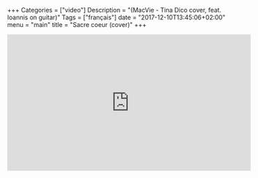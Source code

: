 +++
Categories = ["video"]
Description = "(MacVie - Tina Dico cover, feat. Ioannis on guitar)"
Tags = ["français"]
date = "2017-12-10T13:45:06+02:00"
menu = "main"
title = "Sacre coeur (cover)"
+++


<iframe width="560" height="315" src="https://www.youtube.com/embed/Jq-Hsg07E5Q?rel=0&amp;controls=0" frameborder="0" gesture="media" allow="encrypted-media" allowfullscreen></iframe>


